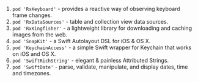 1. `pod 'RxKeyboard'` - provides a reactive way of observing keyboard frame changes.
2. `pod 'RxDataSources'` - table and collection view data sources.
3. `pod 'RxKingfisher'` - a lightweight library for downloading and caching images from the web.
4. `pod 'SnapKit'` - a Swift Autolayout DSL for iOS & OS X.
5. `pod 'KeychainAccess'` - a simple Swift wrapper for Keychain that works on iOS and OS X.
6. `pod 'SwiftRichString'` - elegant & painless Attributed Strings.
7. `pod 'SwiftDate'` - parse, validate, manipulate, and display dates, time and timezones.
